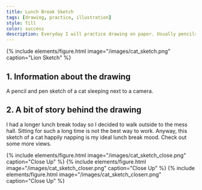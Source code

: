 ```yaml
---
title: Lunch Break Sketch
tags: [drawing, practice, illustration]
style: fill
color: success
description: Everyday I will practice drawing on paper. Usually pencils or ink pens are used but occasionally you will see watercolor or mixed media.
---
```


{% include elements/figure.html image="/images/cat_sketch.png" caption="Lion Sketch" %}

## 1. Information about the drawing

A pencil and pen sketch of a cat sleeping next to a camera.

## 2. A bit of story behind the drawing

I had a longer lunch break today so I decided to walk outside to the mess hall. Sitting for such a long time is not the best way to work. Anyway, this sketch of a cat happily napping is my ideal lunch break mood. Check out some more views.

{% include elements/figure.html image="/images/cat_sketch_close.png" caption="Close Up" %}
{% include elements/figure.html image="/images/cat_sketch_closer.png" caption="Close Up" %}
{% include elements/figure.html image="/images/cat_sketch_closerr.png" caption="Close Up" %}
